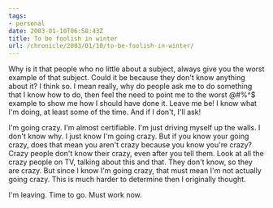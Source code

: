 ```yaml
---
tags:
- personal
date: 2003-01-10T06:58:43Z
title: To be foolish in winter
url: /chronicle/2003/01/10/to-be-foolish-in-winter/
---
```


Why is it that people who no little about a subject, always give you the worst example of that subject.  Could it be because they don't know anything about it?   I think so.  I mean really, why do people ask me to do something that I know how to do, then feel the need to point me to the worst @#%^$ example to show me how I should have done it.  Leave me be!  I know what I'm doing, at least some of the time.  And if I don't, I'll ask!

I'm going crazy.  I'm almost certifiable.  I'm just driving myself up the walls.  I don't know why.  I just know I'm going crazy.  But if you know your going crazy, does that mean you aren't crazy because you know you're crazy?  Crazy people don't know their crazy, even after you tell them.  Look at all the crazy people on TV, talking about this and that.  They don't know, so they are crazy.  But since I know I'm going crazy, that must mean I'm not actually going crazy.  This is much harder to determine then I originally thought.

I'm leaving.  Time to go.  Must work now.
